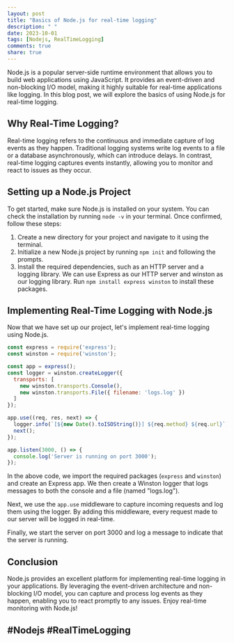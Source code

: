 ```yaml
---
layout: post
title: "Basics of Node.js for real-time logging"
description: " "
date: 2023-10-01
tags: [Nodejs, RealTimeLogging]
comments: true
share: true
---
```


Node.js is a popular server-side runtime environment that allows you to build web applications using JavaScript. It provides an event-driven and non-blocking I/O model, making it highly suitable for real-time applications like logging. In this blog post, we will explore the basics of using Node.js for real-time logging.

## Why Real-Time Logging?

Real-time logging refers to the continuous and immediate capture of log events as they happen. Traditional logging systems write log events to a file or a database asynchronously, which can introduce delays. In contrast, real-time logging captures events instantly, allowing you to monitor and react to issues as they occur.

## Setting up a Node.js Project

To get started, make sure Node.js is installed on your system. You can check the installation by running `node -v` in your terminal. Once confirmed, follow these steps:

1. Create a new directory for your project and navigate to it using the terminal.
2. Initialize a new Node.js project by running `npm init` and following the prompts.
3. Install the required dependencies, such as an HTTP server and a logging library. We can use Express as our HTTP server and winston as our logging library. Run `npm install express winston` to install these packages.

## Implementing Real-Time Logging with Node.js

Now that we have set up our project, let's implement real-time logging using Node.js.

```javascript
const express = require('express');
const winston = require('winston');

const app = express();
const logger = winston.createLogger({
  transports: [
    new winston.transports.Console(),
    new winston.transports.File({ filename: 'logs.log' })
  ]
});

app.use((req, res, next) => {
  logger.info(`[${new Date().toISOString()}] ${req.method} ${req.url}`);
  next();
});

app.listen(3000, () => {
  console.log('Server is running on port 3000');
});
```

In the above code, we import the required packages (`express` and `winston`) and create an Express app. We then create a Winston logger that logs messages to both the console and a file (named "logs.log").

Next, we use the `app.use` middleware to capture incoming requests and log them using the logger. By adding this middleware, every request made to our server will be logged in real-time.

Finally, we start the server on port 3000 and log a message to indicate that the server is running.

## Conclusion

Node.js provides an excellent platform for implementing real-time logging in your applications. By leveraging the event-driven architecture and non-blocking I/O model, you can capture and process log events as they happen, enabling you to react promptly to any issues. Enjoy real-time monitoring with Node.js!

## #Nodejs #RealTimeLogging